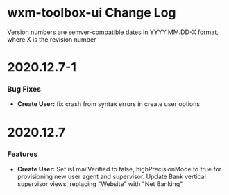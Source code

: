 # wxm-toolbox-ui Change Log

Version numbers are semver-compatible dates in YYYY.MM.DD-X format,
where X is the revision number


# 2020.12.7-1

### Bug Fixes
* **Create User:** fix crash from syntax errors in create user options


# 2020.12.7

### Features
* **Create User:** Set isEmailVerified to false, highPrecisionMode to true 
for provisioning new user agent and supervisor. Update Bank vertical supervisor
views, replacing "Website" with "Net Banking"
